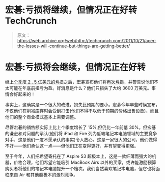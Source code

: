 # 宏碁:亏损将继续，但情况正在好转 TechCrunch

> 原文：<https://web.archive.org/web/http://techcrunch.com/2011/10/21/acer-the-losses-will-continue-but-things-are-getting-better/>

# 宏碁:亏损将会继续，但情况正在好转

继[上个季度 2 . 5 亿美元的亏损](https://web.archive.org/web/20230205010501/https://techcrunch.com/2011/08/24/acer-lost-almost-7-billion-last-quarter-alone-remains-stoic/)之后，宏碁宣布他们将[再次亏损](https://web.archive.org/web/20230205010501/http://www.taipeitimes.com/News/biz/archives/2011/10/22/2003516351)，并警告说他们不太可能在年底前扭亏为盈。好消息是什么？他们只损失了大约 3600 万美元。事情会好起来的！

事实上，这确实是一个很大的改进，损失比预期的要小。宏碁今年早些时候宣布，不仅他们在削减库存时会受到打击(他们不得不以低于预期的价格出售设备)，而且他们的整个商业模式基本上需要调整。

尽管宏碁的销售额实际上比上个季度增长了 15%,但仍比一年前低 30%。但宏碁的谦逊和对问题的承认(他们将 iPad 和 Fire 列为低端笔记本电脑领域的主要竞争对手，这是他们一度不愿承认的事实)令人放心。这是一家很大的公司，他们做得不好——他们承认这一点——但他们正在变得更好，并有望变得更强。

至于今年，人们把希望寄托在了 Aspire S3 超极本上，这是一款纤薄而强大的机器，价格合理，他们希望它能吸引 MacBook Airs 以外的买家，或许能激励预算购买者将他们的笔记本电脑提升一个档次。我们当然喜欢笔记本电脑，但它也将面临来自 Air 和其他超极本的激烈竞争。
